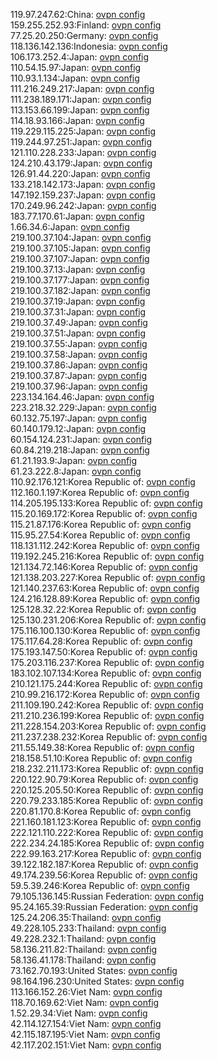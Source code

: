 119.97.247.62:China: [ovpn config](vpn/119_97_247_62.ovpn)  
159.255.252.93:Finland: [ovpn config](vpn/159_255_252_93.ovpn)  
77.25.20.250:Germany: [ovpn config](vpn/77_25_20_250.ovpn)  
118.136.142.136:Indonesia: [ovpn config](vpn/118_136_142_136.ovpn)  
106.173.252.4:Japan: [ovpn config](vpn/106_173_252_4.ovpn)  
110.54.15.97:Japan: [ovpn config](vpn/110_54_15_97.ovpn)  
110.93.1.134:Japan: [ovpn config](vpn/110_93_1_134.ovpn)  
111.216.249.217:Japan: [ovpn config](vpn/111_216_249_217.ovpn)  
111.238.189.171:Japan: [ovpn config](vpn/111_238_189_171.ovpn)  
113.153.66.199:Japan: [ovpn config](vpn/113_153_66_199.ovpn)  
114.18.93.166:Japan: [ovpn config](vpn/114_18_93_166.ovpn)  
119.229.115.225:Japan: [ovpn config](vpn/119_229_115_225.ovpn)  
119.244.97.251:Japan: [ovpn config](vpn/119_244_97_251.ovpn)  
121.110.228.233:Japan: [ovpn config](vpn/121_110_228_233.ovpn)  
124.210.43.179:Japan: [ovpn config](vpn/124_210_43_179.ovpn)  
126.91.44.220:Japan: [ovpn config](vpn/126_91_44_220.ovpn)  
133.218.142.173:Japan: [ovpn config](vpn/133_218_142_173.ovpn)  
147.192.159.237:Japan: [ovpn config](vpn/147_192_159_237.ovpn)  
170.249.96.242:Japan: [ovpn config](vpn/170_249_96_242.ovpn)  
183.77.170.61:Japan: [ovpn config](vpn/183_77_170_61.ovpn)  
1.66.34.6:Japan: [ovpn config](vpn/1_66_34_6.ovpn)  
219.100.37.104:Japan: [ovpn config](vpn/219_100_37_104.ovpn)  
219.100.37.105:Japan: [ovpn config](vpn/219_100_37_105.ovpn)  
219.100.37.107:Japan: [ovpn config](vpn/219_100_37_107.ovpn)  
219.100.37.13:Japan: [ovpn config](vpn/219_100_37_13.ovpn)  
219.100.37.177:Japan: [ovpn config](vpn/219_100_37_177.ovpn)  
219.100.37.182:Japan: [ovpn config](vpn/219_100_37_182.ovpn)  
219.100.37.19:Japan: [ovpn config](vpn/219_100_37_19.ovpn)  
219.100.37.31:Japan: [ovpn config](vpn/219_100_37_31.ovpn)  
219.100.37.49:Japan: [ovpn config](vpn/219_100_37_49.ovpn)  
219.100.37.51:Japan: [ovpn config](vpn/219_100_37_51.ovpn)  
219.100.37.55:Japan: [ovpn config](vpn/219_100_37_55.ovpn)  
219.100.37.58:Japan: [ovpn config](vpn/219_100_37_58.ovpn)  
219.100.37.86:Japan: [ovpn config](vpn/219_100_37_86.ovpn)  
219.100.37.87:Japan: [ovpn config](vpn/219_100_37_87.ovpn)  
219.100.37.96:Japan: [ovpn config](vpn/219_100_37_96.ovpn)  
223.134.164.46:Japan: [ovpn config](vpn/223_134_164_46.ovpn)  
223.218.32.229:Japan: [ovpn config](vpn/223_218_32_229.ovpn)  
60.132.75.197:Japan: [ovpn config](vpn/60_132_75_197.ovpn)  
60.140.179.12:Japan: [ovpn config](vpn/60_140_179_12.ovpn)  
60.154.124.231:Japan: [ovpn config](vpn/60_154_124_231.ovpn)  
60.84.219.218:Japan: [ovpn config](vpn/60_84_219_218.ovpn)  
61.21.193.9:Japan: [ovpn config](vpn/61_21_193_9.ovpn)  
61.23.222.8:Japan: [ovpn config](vpn/61_23_222_8.ovpn)  
110.92.176.121:Korea Republic of: [ovpn config](vpn/110_92_176_121.ovpn)  
112.160.1.197:Korea Republic of: [ovpn config](vpn/112_160_1_197.ovpn)  
114.205.195.133:Korea Republic of: [ovpn config](vpn/114_205_195_133.ovpn)  
115.20.169.172:Korea Republic of: [ovpn config](vpn/115_20_169_172.ovpn)  
115.21.87.176:Korea Republic of: [ovpn config](vpn/115_21_87_176.ovpn)  
115.95.27.54:Korea Republic of: [ovpn config](vpn/115_95_27_54.ovpn)  
118.131.112.242:Korea Republic of: [ovpn config](vpn/118_131_112_242.ovpn)  
119.192.245.216:Korea Republic of: [ovpn config](vpn/119_192_245_216.ovpn)  
121.134.72.146:Korea Republic of: [ovpn config](vpn/121_134_72_146.ovpn)  
121.138.203.227:Korea Republic of: [ovpn config](vpn/121_138_203_227.ovpn)  
121.140.237.63:Korea Republic of: [ovpn config](vpn/121_140_237_63.ovpn)  
124.216.128.89:Korea Republic of: [ovpn config](vpn/124_216_128_89.ovpn)  
125.128.32.22:Korea Republic of: [ovpn config](vpn/125_128_32_22.ovpn)  
125.130.231.206:Korea Republic of: [ovpn config](vpn/125_130_231_206.ovpn)  
175.116.100.130:Korea Republic of: [ovpn config](vpn/175_116_100_130.ovpn)  
175.117.64.28:Korea Republic of: [ovpn config](vpn/175_117_64_28.ovpn)  
175.193.147.50:Korea Republic of: [ovpn config](vpn/175_193_147_50.ovpn)  
175.203.116.237:Korea Republic of: [ovpn config](vpn/175_203_116_237.ovpn)  
183.102.107.134:Korea Republic of: [ovpn config](vpn/183_102_107_134.ovpn)  
210.121.175.244:Korea Republic of: [ovpn config](vpn/210_121_175_244.ovpn)  
210.99.216.172:Korea Republic of: [ovpn config](vpn/210_99_216_172.ovpn)  
211.109.190.242:Korea Republic of: [ovpn config](vpn/211_109_190_242.ovpn)  
211.210.236.199:Korea Republic of: [ovpn config](vpn/211_210_236_199.ovpn)  
211.228.154.203:Korea Republic of: [ovpn config](vpn/211_228_154_203.ovpn)  
211.237.238.232:Korea Republic of: [ovpn config](vpn/211_237_238_232.ovpn)  
211.55.149.38:Korea Republic of: [ovpn config](vpn/211_55_149_38.ovpn)  
218.158.51.10:Korea Republic of: [ovpn config](vpn/218_158_51_10.ovpn)  
218.232.211.173:Korea Republic of: [ovpn config](vpn/218_232_211_173.ovpn)  
220.122.90.79:Korea Republic of: [ovpn config](vpn/220_122_90_79.ovpn)  
220.125.205.50:Korea Republic of: [ovpn config](vpn/220_125_205_50.ovpn)  
220.79.233.185:Korea Republic of: [ovpn config](vpn/220_79_233_185.ovpn)  
220.81.170.8:Korea Republic of: [ovpn config](vpn/220_81_170_8.ovpn)  
221.160.181.123:Korea Republic of: [ovpn config](vpn/221_160_181_123.ovpn)  
222.121.110.222:Korea Republic of: [ovpn config](vpn/222_121_110_222.ovpn)  
222.234.24.185:Korea Republic of: [ovpn config](vpn/222_234_24_185.ovpn)  
222.99.163.217:Korea Republic of: [ovpn config](vpn/222_99_163_217.ovpn)  
39.122.182.187:Korea Republic of: [ovpn config](vpn/39_122_182_187.ovpn)  
49.174.239.56:Korea Republic of: [ovpn config](vpn/49_174_239_56.ovpn)  
59.5.39.246:Korea Republic of: [ovpn config](vpn/59_5_39_246.ovpn)  
79.105.136.145:Russian Federation: [ovpn config](vpn/79_105_136_145.ovpn)  
95.24.165.39:Russian Federation: [ovpn config](vpn/95_24_165_39.ovpn)  
125.24.206.35:Thailand: [ovpn config](vpn/125_24_206_35.ovpn)  
49.228.105.233:Thailand: [ovpn config](vpn/49_228_105_233.ovpn)  
49.228.232.1:Thailand: [ovpn config](vpn/49_228_232_1.ovpn)  
58.136.211.82:Thailand: [ovpn config](vpn/58_136_211_82.ovpn)  
58.136.41.178:Thailand: [ovpn config](vpn/58_136_41_178.ovpn)  
73.162.70.193:United States: [ovpn config](vpn/73_162_70_193.ovpn)  
98.164.196.230:United States: [ovpn config](vpn/98_164_196_230.ovpn)  
113.166.152.26:Viet Nam: [ovpn config](vpn/113_166_152_26.ovpn)  
118.70.169.62:Viet Nam: [ovpn config](vpn/118_70_169_62.ovpn)  
1.52.29.34:Viet Nam: [ovpn config](vpn/1_52_29_34.ovpn)  
42.114.127.154:Viet Nam: [ovpn config](vpn/42_114_127_154.ovpn)  
42.115.187.195:Viet Nam: [ovpn config](vpn/42_115_187_195.ovpn)  
42.117.202.151:Viet Nam: [ovpn config](vpn/42_117_202_151.ovpn)  

